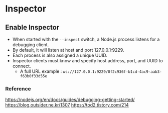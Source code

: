 # Inspector

## Enable Inspector

- When started with the `--inspect` switch, a Node.js process listens for a debugging client.
- By default, it will listen at host and port 127.0.0.1:9229.
- Each process is also assigned a unique UUID.
- Inspector clients must know and specify host address, port, and UUID to connect.
  - A full URL example : `ws://127.0.0.1:9229/0f2c936f-b1cd-4ac9-aab3-f63b0f33d55e`

### Reference

https://nodejs.org/en/docs/guides/debugging-getting-started/
https://blog.outsider.ne.kr/1307
https://tod2.tistory.com/214
